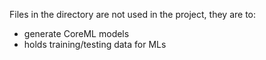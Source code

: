 Files in the directory are not used in the project, they are to:
- generate CoreML models 
- holds training/testing data for MLs
